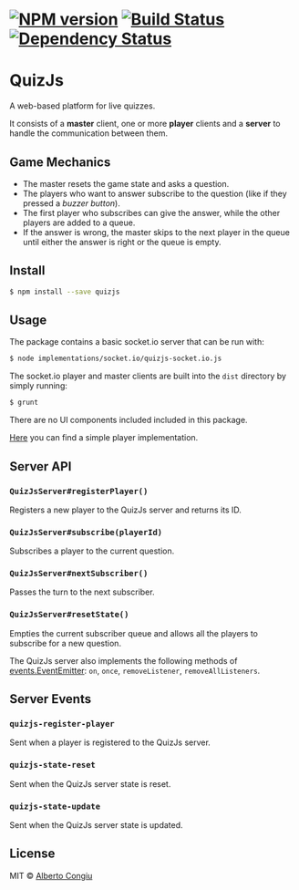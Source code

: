#  [![NPM version][npm-image]][npm-url] [![Build Status][travis-image]][travis-url] [![Dependency Status][daviddm-url]][daviddm-image]

# QuizJs

A web-based platform for live quizzes.

It consists of a __master__ client, one or more __player__ clients and a __server__ to handle the communication between them.

## Game Mechanics

- The master resets the game state and asks a question.
- The players who want to answer subscribe to the question (like if they pressed a _buzzer button_).
- The first player who subscribes can give the answer, while the other players are added to a queue.
- If the answer is wrong, the master skips to the next player in the queue until either the answer is right or the queue is empty.

## Install

```sh
$ npm install --save quizjs
```

## Usage

The package contains a basic socket.io server that can be run with:

```sh
$ node implementations/socket.io/quizjs-socket.io.js
```

The socket.io player and master clients are built into the `dist` directory by simply running:

```sh
$ grunt
```

There are no UI components included included in this package.

[Here][simple-player] you can find a simple player implementation.

## Server API

### `QuizJsServer#registerPlayer()`
Registers a new player to the QuizJs server and returns its ID.

### `QuizJsServer#subscribe(playerId)`
Subscribes a player to the current question.

### `QuizJsServer#nextSubscriber()`
Passes the turn to the next subscriber.

### `QuizJsServer#resetState()`
Empties the current subscriber queue and allows all the players to subscribe for a new question.

The QuizJs server also implements the following methods of [events.EventEmitter][node-event-emitter]: `on`, `once`, `removeListener`, `removeAllListeners`.

## Server Events

### `quizjs-register-player`
Sent when a player is registered to the QuizJs server.

### `quizjs-state-reset`
Sent when the QuizJs server state is reset.

### `quizjs-state-update`
Sent when the QuizJs server state is updated.

## License

MIT © [Alberto Congiu](http://albertocongiu.com)


[npm-url]: https://npmjs.org/package/quizjs
[npm-image]: https://badge.fury.io/js/quizjs.svg
[travis-url]: https://travis-ci.org/4lbertoC/quizjs?branch=master
[travis-image]: https://travis-ci.org/4lbertoC/quizjs.svg
[daviddm-url]: https://david-dm.org/4lbertoC/quizjs.svg?theme=shields.io
[daviddm-image]: https://david-dm.org/4lbertoC/quizjs-server
[simple-player]: https://github.com/4lbertoC/quizjs-simpleplayer
[node-event-emitter]: http://nodejs.org/api/events.html#events_class_events_eventemitter